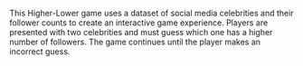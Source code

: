 This Higher-Lower game uses a dataset of social media celebrities and their follower counts to create an interactive game experience. Players are presented with two celebrities and must guess which one has a higher number of followers. The game continues until the player makes an incorrect guess.
